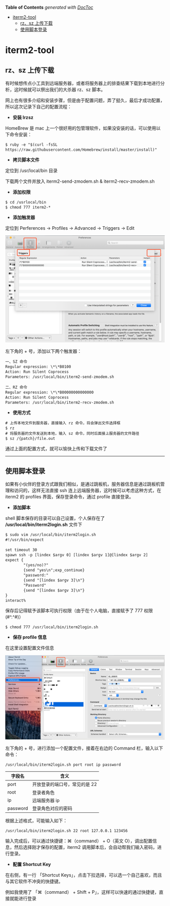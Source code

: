 <!-- START doctoc generated TOC please keep comment here to allow auto update -->
<!-- DON'T EDIT THIS SECTION, INSTEAD RE-RUN doctoc TO UPDATE -->
**Table of Contents**  *generated with [DocToc](https://github.com/thlorenz/doctoc)*

- [iterm2-tool](#iterm2-tool)
  - [rz、sz 上传下载](#rzsz-%E4%B8%8A%E4%BC%A0%E4%B8%8B%E8%BD%BD)
  - [使用脚本登录](#%E4%BD%BF%E7%94%A8%E8%84%9A%E6%9C%AC%E7%99%BB%E5%BD%95)

<!-- END doctoc generated TOC please keep comment here to allow auto update -->

# iterm2-tool

## rz、sz 上传下载

有时候想传点小工具到远端服务器，或者将服务器上的排查结果下载到本地进行分析，这时候就可以祭出我们的大杀器 rz、sz 脚本。

网上也有很多介绍和安装步骤，但是由于配置问题，弄了挺久，最后才成功配置，所以这次记录下自己的配置流程：

- **安装 lrzsz**

HomeBrew 是 mac 上一个很好用的包管理软件，如果没安装的话，可以使用以下命令安装：

```shell
$ ruby -e "$(curl -fsSL https://raw.githubusercontent.com/Homebrew/install/master/install)"
```

- **拷贝脚本文件**

定位到 /usr/local/bin 目录

下载两个文件并放入 iterm2-send-zmodem.sh & iterm2-recv-zmodem.sh

- **添加权限**

```shell
$ cd /usrlocal/bin
$ chmod 777 iterm2-*
```

- **添加触发器**

定位到 Perferences -> Profiles -> Advanced -> Triggers -> Edit

![](./pics/iterm2_triggers.png)

左下角的 + 号，添加以下两个触发器：

```shell
一、SZ 命令
Regular expression: \*\*B0100
Action: Run Silent Coprocess
Parameters: /usr/local/bin/iterm2-send-zmodem.sh

二、RZ 命令
Regular expression: \*\*B00000000000000
Action: Run Silent Coprocess
Parameters: /usr/local/bin/iterm2-recv-zmodem.sh
```

- **使用方式**

```shell
# 上传本地文件到服务器，直接输入 rz 命令，将会弹出文件选择框
$ rz
# 将服务器的文件发送到本地，输入 sz 命令，同时后面接上服务器的文件路径
$ sz /{patch}/file.out
```

通过上面的配置方式，就可以愉快上传和下载文件了

---

## 使用脚本登录

如果有小伙伴的登录方式跟我们相似，是通过跳板机，服务器信息是通过跳板机管理和访问的，这样无法直接 ssh 连上远端服务器，这时候可以考虑这种方式，在 iterm2 的 profiles 界面，保存登录命令，通过 profile 直接登录。

- **添加脚本**

shell 脚本保存的目录可以自己设置，个人保存在了 **/usr/local/bin/iterm2login.sh** 文件下

```shell
$ sudo vim /usr/local/bin/iterm2login.sh
#!/usr/bin/expect

set timeout 30
spawn ssh -p [lindex $argv 0] [lindex $argv 1]@[lindex $argv 2]
expect {
        "(yes/no)?"
        {send "yes\n";exp_continue}
        "password:"
        {send "[lindex $argv 3]\n"}
        "Password"
        {send "[lindex $argv 3]\n"}
}
interact%
```

保存后记得赋予该脚本可执行权限（由于在个人电脑，直接赋予了 777 权限(#^.^#)）

```shell
$ chmod 777 /usr/local/bin/iterm2login.sh
```

- **保存 profile 信息**

在这里设置配置文件信息

![](./pics/iterm2_profile.png)

左下角的 + 号，进行添加一个配置文件，接着在右边的 Command 栏，输入以下命令：

```shell
/usr/local/bin/iterm2login.sh port root ip password
```

|字段名|含义|
|--|--|
|port |开放登录的端口号，常见的是 22|
|root |登录者角色 |
|ip |远端服务器 ip |
|password|登录角色对应的密码 |

根据上述格式，可能输入如下：

```shell
/usr/local/bin/iterm2login.sh 22 root 127.0.0.1 123456
```

输入完成后，可以通过快捷键：⌘（command） + O（英文 O），调出配置信息，然后选择刚才保存的配置，iterm2 调用脚本后，会自动帮我们输入密码，进行登录。

- **配置 Shortcut Key**

在右侧，有一行 「Shortcut Keys」，点击下拉选择，可以选一个自己喜欢，而且与其它软件不冲突的快捷键。

例如我使用了 「⌘（command） + Shift + P」，这样可以快速的通过快捷键，直接就能进行登录
